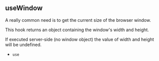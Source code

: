 ## useWindow



A really common need is to get the current size of the browser window. 

This hook returns an object containing the window's width and height. 

If executed server-side (no window object) the value of width and height will be undefined.

- `use`